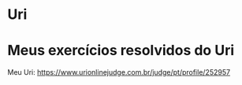 # Uri
# Meus exercícios resolvidos do Uri
Meu Uri: https://www.urionlinejudge.com.br/judge/pt/profile/252957
